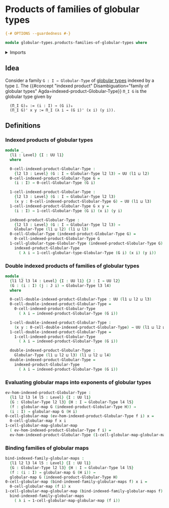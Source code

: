 # Products of families of globular types

```agda
{-# OPTIONS --guardedness #-}

module globular-types.products-families-of-globular-types where
```

<details><summary>Imports</summary>

```agda
open import foundation.dependent-pair-types
open import foundation.universe-levels

open import globular-types.globular-maps
open import globular-types.globular-types
```

</details>

## Idea

Consider a family `G : I → Globular-Type` of
[globular types](globular-types.globular-types.md) indexed by a type `I`. The
{{#concept "indexed product" Disambiguation="family of globular types" Agda=indexed-product-Globular-Type}}
`Π_I G` is the globular type given by

```text
  (Π_I G)₀ := (i : I) → (G i)₀
  (Π_I G)' x y := Π_I (λ i → (G i)' (x i) (y i)).
```

## Definitions

### Indexed products of globular types

```agda
module _
  {l1 : Level} {I : UU l1}
  where

  0-cell-indexed-product-Globular-Type :
    {l2 l3 : Level} (G : I → Globular-Type l2 l3) → UU (l1 ⊔ l2)
  0-cell-indexed-product-Globular-Type G =
    (i : I) → 0-cell-Globular-Type (G i)

  1-cell-indexed-product-Globular-Type :
    {l2 l3 : Level} (G : I → Globular-Type l2 l3)
    (x y : 0-cell-indexed-product-Globular-Type G) → UU (l1 ⊔ l3)
  1-cell-indexed-product-Globular-Type G x y =
    (i : I) → 1-cell-Globular-Type (G i) (x i) (y i)

  indexed-product-Globular-Type :
    {l2 l3 : Level} (G : I → Globular-Type l2 l3) →
    Globular-Type (l1 ⊔ l2) (l1 ⊔ l3)
  0-cell-Globular-Type (indexed-product-Globular-Type G) =
    0-cell-indexed-product-Globular-Type G
  1-cell-globular-type-Globular-Type (indexed-product-Globular-Type G) x y =
    indexed-product-Globular-Type
      ( λ i → 1-cell-globular-type-Globular-Type (G i) (x i) (y i))
```

### Double indexed products of families of globular types

```agda
module _
  {l1 l2 l3 l4 : Level} {I : UU l1} {J : I → UU l2}
  (G : (i : I) (j : J i) → Globular-Type l3 l4)
  where

  0-cell-double-indexed-product-Globular-Type : UU (l1 ⊔ l2 ⊔ l3)
  0-cell-double-indexed-product-Globular-Type =
    0-cell-indexed-product-Globular-Type
      ( λ i → indexed-product-Globular-Type (G i))

  1-cell-double-indexed-product-Globular-Type :
    (x y : 0-cell-double-indexed-product-Globular-Type) → UU (l1 ⊔ l2 ⊔ l4)
  1-cell-double-indexed-product-Globular-Type =
    1-cell-indexed-product-Globular-Type
      ( λ i → indexed-product-Globular-Type (G i))

  double-indexed-product-Globular-Type :
    Globular-Type (l1 ⊔ l2 ⊔ l3) (l1 ⊔ l2 ⊔ l4)
  double-indexed-product-Globular-Type =
    indexed-product-Globular-Type
      ( λ i → indexed-product-Globular-Type (G i))
```

### Evaluating globular maps into exponents of globular types

```agda
ev-hom-indexed-product-Globular-Type :
  {l1 l2 l3 l4 l5 : Level} {I : UU l1}
  {G : Globular-Type l2 l3} {H : I → Globular-Type l4 l5}
  (f : globular-map G (indexed-product-Globular-Type H)) →
  (i : I) → globular-map G (H i)
0-cell-globular-map (ev-hom-indexed-product-Globular-Type f i) x =
  0-cell-globular-map f x i
1-cell-globular-map-globular-map
  ( ev-hom-indexed-product-Globular-Type f i) =
  ev-hom-indexed-product-Globular-Type (1-cell-globular-map-globular-map f) i
```

### Binding families of globular maps

```agda
bind-indexed-family-globular-maps :
  {l1 l2 l3 l4 l5 : Level} {I : UU l1}
  {G : Globular-Type l2 l3} {H : I → Globular-Type l4 l5}
  (f : (i : I) → globular-map G (H i)) →
  globular-map G (indexed-product-Globular-Type H)
0-cell-globular-map (bind-indexed-family-globular-maps f) x i =
  0-cell-globular-map (f i) x
1-cell-globular-map-globular-map (bind-indexed-family-globular-maps f) =
  bind-indexed-family-globular-maps
    ( λ i → 1-cell-globular-map-globular-map (f i))
```
